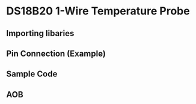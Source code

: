 # DS18B20 1-Wire Temperature Probe

## Importing libaries

## Pin Connection (Example)

## Sample Code

## AOB

